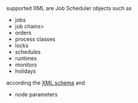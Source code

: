 <tr><td></td><td></td><td>supported XML are Job Scheduler objects such as
<ul>
	<li>jobs</li>
	<li>job chains></li>
	<li>orders</li>
	<li>process classes</li>
	<li>locks</li>
	<li>schedules</li>
	<li>runtimes</li>
	<li>monitors</li>
	<li>holidays</li>
</ul>
according the <a href="../../../../raml/documentation/joe/scheduler.xsd" target="scheduler">XML schema</a> and
<ul>
	<li>node parameters</li>
</ul>
</td><td></td><td></td></tr>